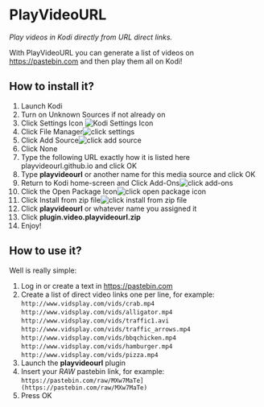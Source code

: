 # PlayVideoURL
*Play videos in Kodi directly from URL direct links.*

With PlayVideoURL you can generate a list of videos on https://pastebin.com and then play them all on Kodi!

## How to install it?

 1. Launch Kodi
 2. Turn on Unknown Sources if not already on
 3. Click Settings Icon ![Kodi Settings Icon](https://troypoint.com/wp-content/uploads/2017/06/Kodi-Settings-Icon.png)
 4. Click File Manager![click settings](https://troypoint.com/wp-content/uploads/2018/10/github-1.png)
 5. Click Add Source![click add source](https://troypoint.com/wp-content/uploads/2018/10/github-3.png)
 6. Click None
 7. Type the following URL exactly how it is listed here playvideourl.github.io and click OK
 8. Type **playvideourl** or another name for this media source and click OK
 9. Return to Kodi home-screen and Click Add-Ons![click add-ons](https://troypoint.com/wp-content/uploads/2018/10/github-7.png)
 10. Click the Open Package Icon![click open package icon](https://troypoint.com/wp-content/uploads/2018/10/github-8.png)
 11. Click Install from zip file![click install from zip file](https://troypoint.com/wp-content/uploads/2018/10/github-9.png)
 12. Click **playvideourl** or whatever name you assigned it
 13. Click **plugin.video.playvideourl.zip**
 14. Enjoy!
 
 ## How to use it?
 Well is really simple:
 1. Log in or create a text in https://pastebin.com
 2. Create a list of direct video links one per line, for example:
`http://www.vidsplay.com/vids/crab.mp4`
`http://www.vidsplay.com/vids/alligator.mp4`
`http://www.vidsplay.com/vids/traffic1.avi`
`http://www.vidsplay.com/vids/traffic_arrows.mp4`
`http://www.vidsplay.com/vids/bbqchicken.mp4`
`http://www.vidsplay.com/vids/hamburger.mp4`
`http://www.vidsplay.com/vids/pizza.mp4`
 3. Launch the **playvideourl** plugin
 4. Insert your *RAW* pastebin link, for example:
 `https://pastebin.com/raw/MXw7MaTe](https://pastebin.com/raw/MXw7MaTe)`
 5. Press OK
